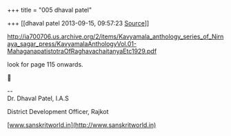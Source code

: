 +++
title = "005 dhaval patel"

+++
[[dhaval patel	2013-09-15, 09:57:23 [Source](https://groups.google.com/g/samskrita/c/-4jhNznkyDc)]]



<http://ia700706.us.archive.org/2/items/Kavyamala_anthology_series_of_Nirnaya_sagar_press/KavyamalaAnthologyVol.01-MahaganapatistotraOfRaghavachaitanyaEtc1929.pdf>  

  

look for page 115 onwards.

  

  



--  
Dr. Dhaval Patel, I.A.S

District Development Officer, Rajkot

[www.sanskritworld.in](http://www.sanskritworld.in)

